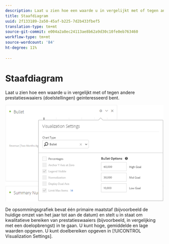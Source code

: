 ```yaml
---
description: Laat u zien hoe een waarde u in vergelijkt met of tegen andere prestatieswaaiers (doelstellingen) geinteresseerd bent.
title: Staafdiagram
uuid: 2f133189-2a50-45af-b225-7d2b433fbef5
translation-type: tm+mt
source-git-commit: e004a2a8ec24113ae8b62a9d30c10fe0eb763460
workflow-type: tm+mt
source-wordcount: '84'
ht-degree: 11%

---
```



# Staafdiagram

Laat u zien hoe een waarde u in vergelijkt met of tegen andere prestatieswaaiers (doelstellingen) geinteresseerd bent.

![](assets/bullet-image.png)

De opsommingsgrafiek bevat één primaire maatstaf (bijvoorbeeld de huidige omzet van het jaar tot aan de datum) en stelt u in staat om kwalitatieve bereiken van prestatieswaaiers (bijvoorbeeld, in vergelijking met een doelopbrengst) in te gaan. U kunt hoge, gemiddelde en lage waarden opgeven. U kunt doelbereiken opgeven in [!UICONTROL Visualization Settings].
